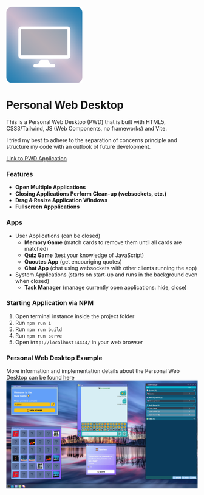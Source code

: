 ![pwd logo](icon.png)

# Personal Web Desktop
This is a Personal Web Desktop (PWD) that is built with HTML5, CSS3/Tailwind, JS (Web Components, no frameworks) and Vite.

I tried my best to adhere to the separation of concerns principle and structure my code with an outlook of future development.

[Link to PWD Application](https://edweo.github.io/personal-web-desktop/)

### Features
- **Open Multiple Applications**
- **Closing Applications Perform Clean-up (websockets, etc.)**
- **Drag & Resize Application Windows**
- **Fullscreen Appplications**

### Apps
- User Applications (can be closed)
  - **Memory Game** (match cards to remove them until all cards are matched)
  - **Quiz Game** (test your knowledge of JavaScript)
  - **Quoutes App** (get encouriging quotes)
  - **Chat App** (chat using websockets with other clients running the app)
- System Applications (starts on start-up and runs in the background even when closed)
  - **Task Manager** (manage currently open applications: hide, close)

### Starting Application via NPM
1. Open terminal instance inside the project folder
2. Run `npm run i`
3. Run `npm run build`
4. Run `npm run serve`
5. Open `http://localhost:4444/` in your web browser

### Personal Web Desktop Example
More information and implementation details about the Personal Web Desktop can be found 
[here](/src/js/components/personal_web_desktop/README.md)
![pwd example](pwd_example.jpg)
